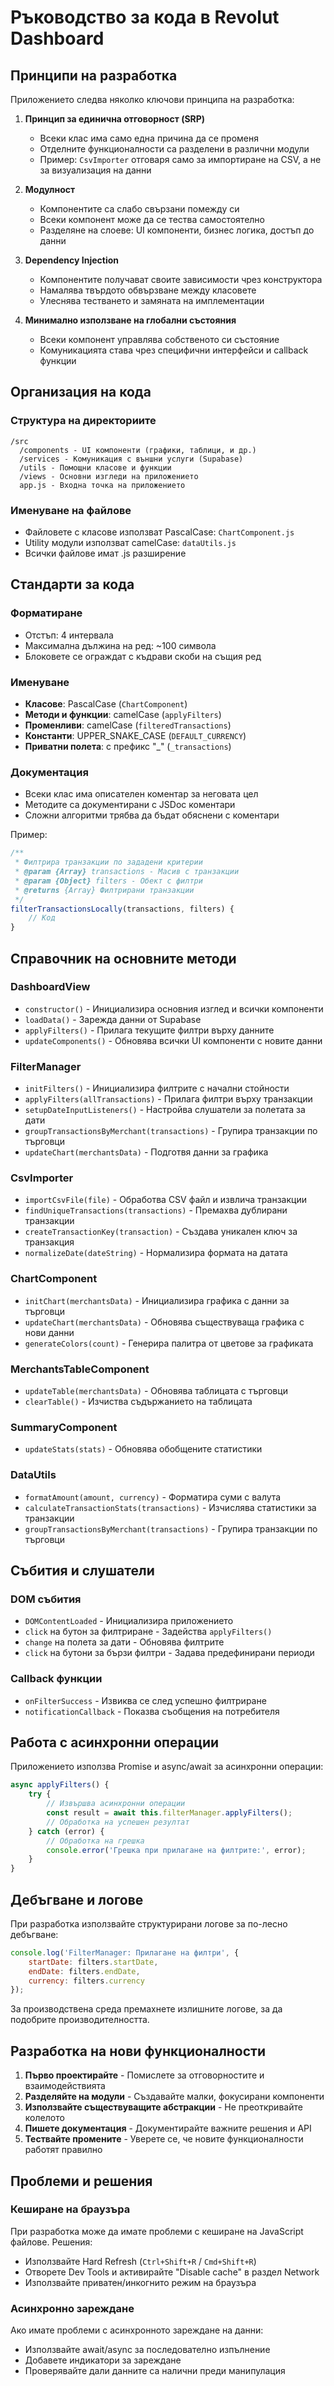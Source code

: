 # Ръководство за кода в Revolut Dashboard

## Принципи на разработка

Приложението следва няколко ключови принципа на разработка:

1. **Принцип за единична отговорност (SRP)**
   - Всеки клас има само една причина да се променя
   - Отделните функционалности са разделени в различни модули
   - Пример: `CsvImporter` отговаря само за импортиране на CSV, а не за визуализация на данни

2. **Модулност**
   - Компонентите са слабо свързани помежду си
   - Всеки компонент може да се тества самостоятелно
   - Разделяне на слоеве: UI компоненти, бизнес логика, достъп до данни

3. **Dependency Injection**
   - Компонентите получават своите зависимости чрез конструктора
   - Намалява твърдото обвързване между класовете
   - Улеснява тестването и замяната на имплементации

4. **Минимално използване на глобални състояния**
   - Всеки компонент управлява собственото си състояние
   - Комуникацията става чрез специфични интерфейси и callback функции

## Организация на кода

### Структура на директориите

```
/src
  /components - UI компоненти (графики, таблици, и др.)
  /services - Комуникация с външни услуги (Supabase)
  /utils - Помощни класове и функции
  /views - Основни изгледи на приложението
  app.js - Входна точка на приложението
```

### Именуване на файлове
- Файловете с класове използват PascalCase: `ChartComponent.js`
- Utility модули използват camelCase: `dataUtils.js`
- Всички файлове имат .js разширение

## Стандарти за кода

### Форматиране
- Отстъп: 4 интервала
- Максимална дължина на ред: ~100 символа
- Блоковете се ограждат с къдрави скоби на същия ред

### Именуване
- **Класове**: PascalCase (`ChartComponent`)
- **Методи и функции**: camelCase (`applyFilters`)
- **Променливи**: camelCase (`filteredTransactions`)
- **Константи**: UPPER_SNAKE_CASE (`DEFAULT_CURRENCY`)
- **Приватни полета**: с префикс "_" (`_transactions`)

### Документация
- Всеки клас има описателен коментар за неговата цел
- Методите са документирани с JSDoc коментари
- Сложни алгоритми трябва да бъдат обяснени с коментари

Пример:
```javascript
/**
 * Филтрира транзакции по зададени критерии
 * @param {Array} transactions - Масив с транзакции
 * @param {Object} filters - Обект с филтри
 * @returns {Array} Филтрирани транзакции
 */
filterTransactionsLocally(transactions, filters) {
    // Код
}
```

## Справочник на основните методи

### DashboardView
- `constructor()` - Инициализира основния изглед и всички компоненти
- `loadData()` - Зарежда данни от Supabase
- `applyFilters()` - Прилага текущите филтри върху данните
- `updateComponents()` - Обновява всички UI компоненти с новите данни

### FilterManager
- `initFilters()` - Инициализира филтрите с начални стойности
- `applyFilters(allTransactions)` - Прилага филтри върху транзакции
- `setupDateInputListeners()` - Настройва слушатели за полетата за дати
- `groupTransactionsByMerchant(transactions)` - Групира транзакции по търговци
- `updateChart(merchantsData)` - Подготвя данни за графика

### CsvImporter
- `importCsvFile(file)` - Обработва CSV файл и извлича транзакции
- `findUniqueTransactions(transactions)` - Премахва дублирани транзакции
- `createTransactionKey(transaction)` - Създава уникален ключ за транзакция
- `normalizeDate(dateString)` - Нормализира формата на датата

### ChartComponent
- `initChart(merchantsData)` - Инициализира графика с данни за търговци
- `updateChart(merchantsData)` - Обновява съществуваща графика с нови данни
- `generateColors(count)` - Генерира палитра от цветове за графиката

### MerchantsTableComponent
- `updateTable(merchantsData)` - Обновява таблицата с търговци
- `clearTable()` - Изчиства съдържанието на таблицата

### SummaryComponent
- `updateStats(stats)` - Обновява обобщените статистики

### DataUtils
- `formatAmount(amount, currency)` - Форматира суми с валута
- `calculateTransactionStats(transactions)` - Изчислява статистики за транзакции
- `groupTransactionsByMerchant(transactions)` - Групира транзакции по търговци

## Събития и слушатели

### DOM събития
- `DOMContentLoaded` - Инициализира приложението
- `click` на бутон за филтриране - Задейства `applyFilters()`
- `change` на полета за дати - Обновява филтрите
- `click` на бутони за бързи филтри - Задава предефинирани периоди

### Callback функции
- `onFilterSuccess` - Извиква се след успешно филтриране
- `notificationCallback` - Показва съобщения на потребителя

## Работа с асинхронни операции

Приложението използва Promise и async/await за асинхронни операции:

```javascript
async applyFilters() {
    try {
        // Извършва асинхронни операции
        const result = await this.filterManager.applyFilters();
        // Обработка на успешен резултат
    } catch (error) {
        // Обработка на грешка
        console.error('Грешка при прилагане на филтрите:', error);
    }
}
```

## Дебъгване и логове

При разработка използвайте структурирани логове за по-лесно дебъгване:

```javascript
console.log('FilterManager: Прилагане на филтри', {
    startDate: filters.startDate,
    endDate: filters.endDate,
    currency: filters.currency
});
```

За производствена среда премахнете излишните логове, за да подобрите производителността.

## Разработка на нови функционалности

1. **Първо проектирайте** - Помислете за отговорностите и взаимодействията
2. **Разделяйте на модули** - Създавайте малки, фокусирани компоненти
3. **Използвайте съществуващите абстракции** - Не преоткривайте колелото
4. **Пишете документация** - Документирайте важните решения и API
5. **Тествайте промените** - Уверете се, че новите функционалности работят правилно

## Проблеми и решения

### Кеширане на браузъра
При разработка може да имате проблеми с кеширане на JavaScript файлове.
Решения:
- Използвайте Hard Refresh (`Ctrl+Shift+R` / `Cmd+Shift+R`)
- Отворете Dev Tools и активирайте "Disable cache" в раздел Network
- Използвайте приватен/инкогнито режим на браузъра

### Асинхронно зареждане
Ако имате проблеми с асинхронното зареждане на данни:
- Използвайте await/async за последователно изпълнение
- Добавете индикатори за зареждане
- Проверявайте дали данните са налични преди манипулация
